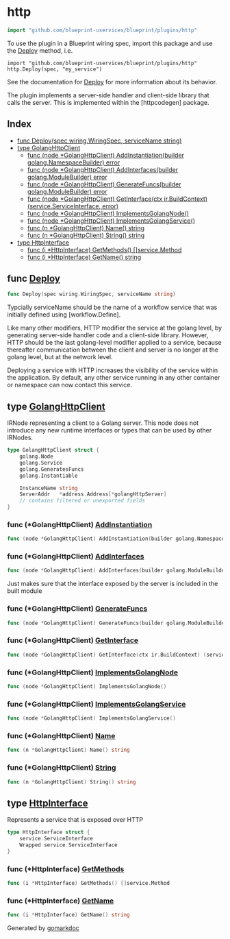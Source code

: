 <!-- Code generated by gomarkdoc. DO NOT EDIT -->

# http

```go
import "github.com/blueprint-uservices/blueprint/plugins/http"
```

To use the plugin in a Blueprint wiring spec, import this package and use the [Deploy](<#Deploy>) method, i.e.

```
import "github.com/blueprint-uservices/blueprint/plugins/http"
http.Deploy(spec, "my_service")
```

See the documentation for [Deploy](<#Deploy>) for more information about its behavior.

The plugin implements a server\-side handler and client\-side library that calls the server. This is implemented within the \[httpcodegen\] package.

## Index

- [func Deploy\(spec wiring.WiringSpec, serviceName string\)](<#Deploy>)
- [type GolangHttpClient](<#GolangHttpClient>)
  - [func \(node \*GolangHttpClient\) AddInstantiation\(builder golang.NamespaceBuilder\) error](<#GolangHttpClient.AddInstantiation>)
  - [func \(node \*GolangHttpClient\) AddInterfaces\(builder golang.ModuleBuilder\) error](<#GolangHttpClient.AddInterfaces>)
  - [func \(node \*GolangHttpClient\) GenerateFuncs\(builder golang.ModuleBuilder\) error](<#GolangHttpClient.GenerateFuncs>)
  - [func \(node \*GolangHttpClient\) GetInterface\(ctx ir.BuildContext\) \(service.ServiceInterface, error\)](<#GolangHttpClient.GetInterface>)
  - [func \(node \*GolangHttpClient\) ImplementsGolangNode\(\)](<#GolangHttpClient.ImplementsGolangNode>)
  - [func \(node \*GolangHttpClient\) ImplementsGolangService\(\)](<#GolangHttpClient.ImplementsGolangService>)
  - [func \(n \*GolangHttpClient\) Name\(\) string](<#GolangHttpClient.Name>)
  - [func \(n \*GolangHttpClient\) String\(\) string](<#GolangHttpClient.String>)
- [type HttpInterface](<#HttpInterface>)
  - [func \(i \*HttpInterface\) GetMethods\(\) \[\]service.Method](<#HttpInterface.GetMethods>)
  - [func \(i \*HttpInterface\) GetName\(\) string](<#HttpInterface.GetName>)


<a name="Deploy"></a>
## func [Deploy](<https://github.com/blueprint-uservices/blueprint/blob/main/plugins/http/wiring.go#L36>)

```go
func Deploy(spec wiring.WiringSpec, serviceName string)
```

Typcially serviceName should be the name of a workflow service that was initially defined using \[workflow.Define\].

Like many other modifiers, HTTP modifier the service at the golang level, by generating server\-side handler code and a client\-side library. However, HTTP should be the last golang\-level modifier applied to a service, because thereafter communication between the client and server is no longer at the golang level, but at the network level.

Deploying a service with HTTP increases the visibility of the service within the application. By default, any other service running in any other container or namespace can now contact this service.

<a name="GolangHttpClient"></a>
## type [GolangHttpClient](<https://github.com/blueprint-uservices/blueprint/blob/main/plugins/http/ir_http_client.go#L16-L26>)

IRNode representing a client to a Golang server. This node does not introduce any new runtime interfaces or types that can be used by other IRNodes.

```go
type GolangHttpClient struct {
    golang.Node
    golang.Service
    golang.GeneratesFuncs
    golang.Instantiable

    InstanceName string
    ServerAddr   *address.Address[*golangHttpServer]
    // contains filtered or unexported fields
}
```

<a name="GolangHttpClient.AddInstantiation"></a>
### func \(\*GolangHttpClient\) [AddInstantiation](<https://github.com/blueprint-uservices/blueprint/blob/main/plugins/http/ir_http_client.go#L79>)

```go
func (node *GolangHttpClient) AddInstantiation(builder golang.NamespaceBuilder) error
```



<a name="GolangHttpClient.AddInterfaces"></a>
### func \(\*GolangHttpClient\) [AddInterfaces](<https://github.com/blueprint-uservices/blueprint/blob/main/plugins/http/ir_http_client.go#L62>)

```go
func (node *GolangHttpClient) AddInterfaces(builder golang.ModuleBuilder) error
```

Just makes sure that the interface exposed by the server is included in the built module

<a name="GolangHttpClient.GenerateFuncs"></a>
### func \(\*GolangHttpClient\) [GenerateFuncs](<https://github.com/blueprint-uservices/blueprint/blob/main/plugins/http/ir_http_client.go#L66>)

```go
func (node *GolangHttpClient) GenerateFuncs(builder golang.ModuleBuilder) error
```



<a name="GolangHttpClient.GetInterface"></a>
### func \(\*GolangHttpClient\) [GetInterface](<https://github.com/blueprint-uservices/blueprint/blob/main/plugins/http/ir_http_client.go#L45>)

```go
func (node *GolangHttpClient) GetInterface(ctx ir.BuildContext) (service.ServiceInterface, error)
```



<a name="GolangHttpClient.ImplementsGolangNode"></a>
### func \(\*GolangHttpClient\) [ImplementsGolangNode](<https://github.com/blueprint-uservices/blueprint/blob/main/plugins/http/ir_http_client.go#L104>)

```go
func (node *GolangHttpClient) ImplementsGolangNode()
```



<a name="GolangHttpClient.ImplementsGolangService"></a>
### func \(\*GolangHttpClient\) [ImplementsGolangService](<https://github.com/blueprint-uservices/blueprint/blob/main/plugins/http/ir_http_client.go#L105>)

```go
func (node *GolangHttpClient) ImplementsGolangService()
```



<a name="GolangHttpClient.Name"></a>
### func \(\*GolangHttpClient\) [Name](<https://github.com/blueprint-uservices/blueprint/blob/main/plugins/http/ir_http_client.go#L41>)

```go
func (n *GolangHttpClient) Name() string
```



<a name="GolangHttpClient.String"></a>
### func \(\*GolangHttpClient\) [String](<https://github.com/blueprint-uservices/blueprint/blob/main/plugins/http/ir_http_client.go#L37>)

```go
func (n *GolangHttpClient) String() string
```



<a name="HttpInterface"></a>
## type [HttpInterface](<https://github.com/blueprint-uservices/blueprint/blob/main/plugins/http/ir_http_server.go#L31-L34>)

Represents a service that is exposed over HTTP

```go
type HttpInterface struct {
    service.ServiceInterface
    Wrapped service.ServiceInterface
}
```

<a name="HttpInterface.GetMethods"></a>
### func \(\*HttpInterface\) [GetMethods](<https://github.com/blueprint-uservices/blueprint/blob/main/plugins/http/ir_http_server.go#L40>)

```go
func (i *HttpInterface) GetMethods() []service.Method
```



<a name="HttpInterface.GetName"></a>
### func \(\*HttpInterface\) [GetName](<https://github.com/blueprint-uservices/blueprint/blob/main/plugins/http/ir_http_server.go#L36>)

```go
func (i *HttpInterface) GetName() string
```



Generated by [gomarkdoc](<https://github.com/princjef/gomarkdoc>)
